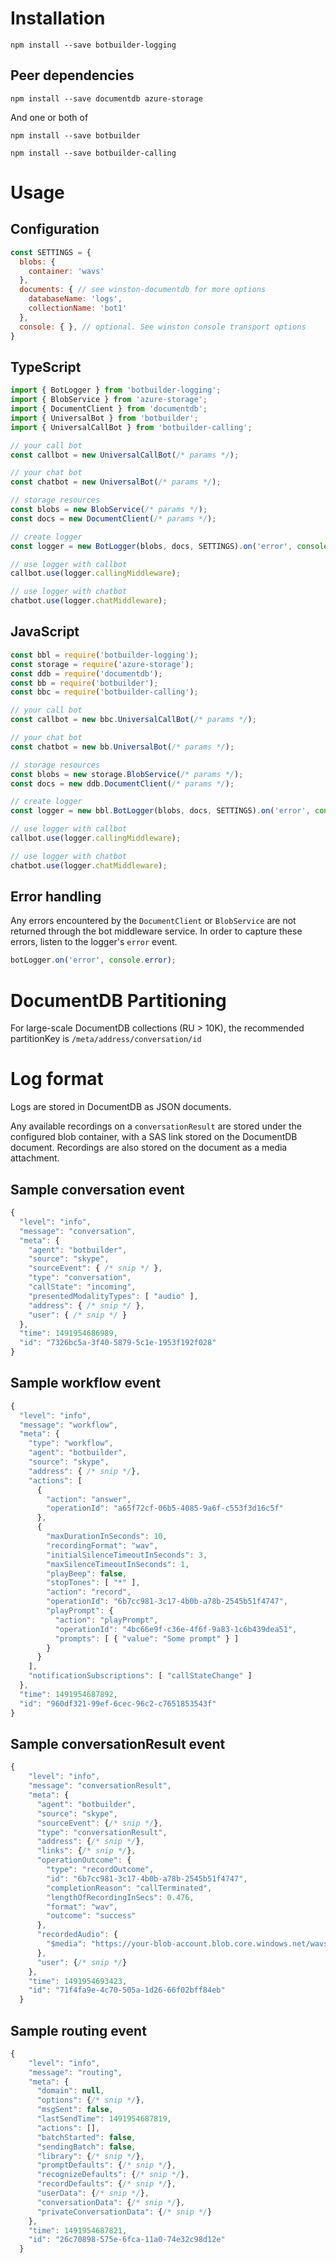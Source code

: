 # Installation
```
npm install --save botbuilder-logging
```

## Peer dependencies
```
npm install --save documentdb azure-storage
```

And one or both of
```
npm install --save botbuilder
```

```
npm install --save botbuilder-calling
```

# Usage

## Configuration
```JavaScript
const SETTINGS = {
  blobs: {
    container: 'wavs'
  },
  documents: { // see winston-documentdb for more options
    databaseName: 'logs', 
    collectionName: 'bot1'
  },
  console: { }, // optional. See winston console transport options
}
```

## TypeScript
```TypeScript
import { BotLogger } from 'botbuilder-logging';
import { BlobService } from 'azure-storage';
import { DocumentClient } from 'documentdb';
import { UniversalBot } from 'botbuilder';
import { UniversalCallBot } from 'botbuilder-calling';

// your call bot
const callbot = new UniversalCallBot(/* params */);

// your chat bot
const chatbot = new UniversalBot(/* params */);

// storage resources
const blobs = new BlobService(/* params */);
const docs = new DocumentClient(/* params */);

// create logger
const logger = new BotLogger(blobs, docs, SETTINGS).on('error', console.error);

// use logger with callbot
callbot.use(logger.callingMiddleware);

// use logger with chatbot
chatbot.use(logger.chatMiddleware);
```

## JavaScript
```JavaScript
const bbl = require('botbuilder-logging');
const storage = require('azure-storage');
const ddb = require('documentdb');
const bb = require('botbuilder');
const bbc = require('botbuilder-calling');

// your call bot
const callbot = new bbc.UniversalCallBot(/* params */);

// your chat bot
const chatbot = new bb.UniversalBot(/* params */);

// storage resources
const blobs = new storage.BlobService(/* params */);
const docs = new ddb.DocumentClient(/* params */);

// create logger
const logger = new bbl.BotLogger(blobs, docs, SETTINGS).on('error', console.error);

// use logger with callbot
callbot.use(logger.callingMiddleware);

// use logger with chatbot
chatbot.use(logger.chatMiddleware);
```

## Error handling
Any errors encountered by the `DocumentClient` or `BlobService` are not returned through the bot middleware service. In order to capture these errors, listen to the logger's `error` event.
```JavaScript
botLogger.on('error', console.error);
```

# DocumentDB Partitioning
For large-scale DocumentDB collections (RU > 10K), the recommended partitionKey is `/meta/address/conversation/id`

# Log format
Logs are stored in DocumentDB as JSON documents.

Any available recordings on a `conversationResult` are stored under the configured blob container, with a SAS link stored on the DocumentDB document. Recordings are also stored on the document as a media attachment.

## Sample conversation event
```JavaScript
{
  "level": "info",
  "message": "conversation",
  "meta": {
    "agent": "botbuilder",
    "source": "skype",
    "sourceEvent": { /* snip */ },
    "type": "conversation",
    "callState": "incoming",
    "presentedModalityTypes": [ "audio" ],
    "address": { /* snip */ },
    "user": { /* snip */ }
  },
  "time": 1491954686989,
  "id": "7326bc5a-3f40-5879-5c1e-1953f192f028"
}
```

## Sample workflow event
```JavaScript
{
  "level": "info",
  "message": "workflow",
  "meta": {
    "type": "workflow",
    "agent": "botbuilder",
    "source": "skype",
    "address": { /* snip */},
    "actions": [
      {
        "action": "answer",
        "operationId": "a65f72cf-06b5-4085-9a6f-c553f3d16c5f"
      },
      {
        "maxDurationInSeconds": 10,
        "recordingFormat": "wav",
        "initialSilenceTimeoutInSeconds": 3,
        "maxSilenceTimeoutInSeconds": 1,
        "playBeep": false,
        "stopTones": [ "*" ],
        "action": "record",
        "operationId": "6b7cc981-3c17-4b0b-a78b-2545b51f4747",
        "playPrompt": {
          "action": "playPrompt",
          "operationId": "4bc66e9f-c36e-4f6f-9a83-1c6b439dea51",
          "prompts": [ { "value": "Some prompt" } ]
        }
      }
    ],
    "notificationSubscriptions": [ "callStateChange" ]
  },
  "time": 1491954687892,
  "id": "960df321-99ef-6cec-96c2-c7651853543f"
}
```

## Sample conversationResult event
```JavaScript
{
    "level": "info",
    "message": "conversationResult",
    "meta": {
      "agent": "botbuilder",
      "source": "skype",
      "sourceEvent": {/* snip */},
      "type": "conversationResult",
      "address": {/* snip */},
      "links": {/* snip */},
      "operationOutcome": {
        "type": "recordOutcome",
        "id": "6b7cc981-3c17-4b0b-a78b-2545b51f4747",
        "completionReason": "callTerminated",
        "lengthOfRecordingInSecs": 0.476,
        "format": "wav",
        "outcome": "success"
      },
      "recordedAudio": {
        "$media": "https://your-blob-account.blob.core.windows.net/wavs/audio-id.wav?with-sas-token"
      },
      "user": {/* snip */}
    },
    "time": 1491954693423,
    "id": "71f4fa9e-4c70-505a-1d26-66f02bff84eb"
  }
```

## Sample routing event
```JavaScript
{
    "level": "info",
    "message": "routing",
    "meta": {
      "domain": null,
      "options": {/* snip */},
      "msgSent": false,
      "lastSendTime": 1491954687819,
      "actions": [],
      "batchStarted": false,
      "sendingBatch": false,
      "library": {/* snip */},
      "promptDefaults": {/* snip */},
      "recognizeDefaults": {/* snip */},
      "recordDefaults": {/* snip */},
      "userData": {/* snip */},
      "conversationData": {/* snip */},
      "privateConversationData": {/* snip */}
    },
    "time": 1491954687821,
    "id": "26c70898-575e-6fca-11a0-74e32c98d12e"
  }
```